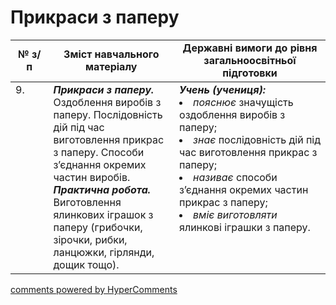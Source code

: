 <div id="hypercomments_widget" class="js-hypercomments-widget invisible"></div>

# Прикраси з паперу

<table>
  <tr>
    <td width="12%" align="center"><b>№ з/п</b></td>
    <td width="40%" align="center"><b>Зміст навчального матеріалу</b></td>
    <td width="60%" align="center"><b>Державні вимоги до рівня загальноосвітньої підготовки</b></td>
  </tr>
<tbody>
  <tr>
    <td width="12%" style="vertical-align:top !important;">
9.</td>
    <td width="40%" style="vertical-align:top !important;">
<b><i>Прикраси з паперу.</i></b> Оздоблення виробів з паперу. Послідовність дій під час виготовлення прикрас з паперу. Способи з’єднання окремих частин виробів.  <br>
<b><i>Практична робота.</i></b> Виготовлення  ялинкових іграшок з паперу (грибочки, зірочки, рибки, ланцюжки, гірлянди, дощик тощо).</td>
    <td width="60%" style="vertical-align:top !important;">
<i><b>Учень (учениця):</b></i><br>
<li><i>пояснює</i> значущість оздоблення виробів з паперу;</li>
<li><i>знає</i> послідовність дій під час виготовлення прикрас з паперу;</li>
<li><i>називає</i> способи з’єднання окремих частин прикрас з паперу;</li>
<li><i>вміє виготовляти</i> ялинкові іграшки з паперу.</li>
</td>
  </tr>
</tbody>
</table>

<div class="js-hypercomments-container">
<a href="http://hypercomments.com" class="hc-link" title="comments widget">comments powered by HyperComments</a>
</div>
